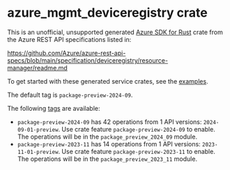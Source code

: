 # azure_mgmt_deviceregistry crate

This is an unofficial, unsupported generated [Azure SDK for Rust](https://github.com/Azure/azure-sdk-for-rust/tree/legacy) crate from the Azure REST API specifications listed in:

https://github.com/Azure/azure-rest-api-specs/blob/main/specification/deviceregistry/resource-manager/readme.md

To get started with these generated service crates, see the [examples](https://github.com/Azure/azure-sdk-for-rust/blob/legacy/services/README.md#examples).

The default tag is `package-preview-2024-09`.

The following [tags](https://github.com/Azure/azure-sdk-for-rust/blob/legacy/services/tags.md) are available:

- `package-preview-2024-09` has 42 operations from 1 API versions: `2024-09-01-preview`. Use crate feature `package-preview-2024-09` to enable. The operations will be in the `package_preview_2024_09` module.
- `package-preview-2023-11` has 14 operations from 1 API versions: `2023-11-01-preview`. Use crate feature `package-preview-2023-11` to enable. The operations will be in the `package_preview_2023_11` module.